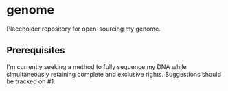 genome
======

Placeholder repository for open-sourcing my genome.

## Prerequisites
I'm currently seeking a method to fully sequence my DNA while simultaneously
retaining complete and exclusive rights.  Suggestions should be tracked on #1.
